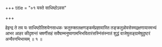 +++
title = "०१ यस्ते साधिष्ठोऽवस"

+++

हेइन्द्र ते तव यः साधिष्ठोतिशयेनसाधकः क्रतुरुक्तलक्षणङ्कर्मप्रज्ञावास्ति तङ्क्रतुन्नोवसेस्मद्रक्षणायास्मभ्यं आभर आहर कीदृशन्तं चषर्णीसहं सर्वेषाम्मनुष्यणामभिभवितारंसस्निंसंस्नातं शुद्धं वाजेषुसङ्ग्रामेषुदुष्टरं अन्यैरनभिभाव्यम् ॥ १ ॥